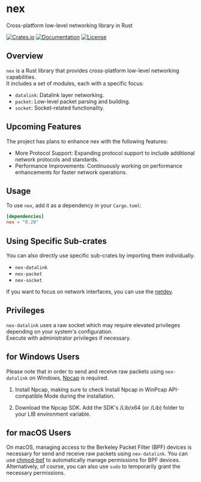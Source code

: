 # nex

Cross-platform low-level networking library in Rust

[![Crates.io](https://img.shields.io/crates/v/nex.svg)](https://crates.io/crates/nex)
[![Documentation](https://docs.rs/nex/badge.svg)](https://docs.rs/nex)
[![License](https://img.shields.io/crates/l/nex.svg)](https://github.com/shellrow/nex/blob/main/LICENSE)

## Overview

`nex` is a Rust library that provides cross-platform low-level networking capabilities.   
It includes a set of modules, each with a specific focus:

- `datalink`: Datalink layer networking. 
- `packet`: Low-level packet parsing and building.  
- `socket`: Socket-related functionality.

## Upcoming Features
The project has plans to enhance nex with the following features:  
- More Protocol Support: Expanding protocol support to include additional network protocols and standards.
- Performance Improvements: Continuously working on performance enhancements for faster network operations.

## Usage

To use `nex`, add it as a dependency in your `Cargo.toml`:

```toml
[dependencies]
nex = "0.20"
```

## Using Specific Sub-crates
You can also directly use specific sub-crates by importing them individually.
- `nex-datalink`
- `nex-packet`
- `nex-socket`

If you want to focus on network interfaces, you can use the [netdev](https://github.com/shellrow/netdev).


## Privileges
`nex-datalink` uses a raw socket which may require elevated privileges depending on your system's configuration.  
Execute with administrator privileges if necessary.

## for Windows Users
Please note that in order to send and receive raw packets using `nex-datalink` on Windows, [Npcap](https://npcap.com/#download) is required.

1. Install Npcap, making sure to check Install Npcap in WinPcap API-compatible Mode during the installation.

2. Download the Npcap SDK. Add the SDK's /Lib/x64 (or /Lib) folder to your LIB environment variable.

## for macOS Users
On macOS, managing access to the Berkeley Packet Filter (BPF) devices is necessary for send and receive raw packets using `nex-datalink`.
You can use [chmod-bpf](https://github.com/shellrow/chmod-bpf) to automatically manage permissions for BPF devices.
Alternatively, of course, you can also use `sudo` to temporarily grant the necessary permissions.
